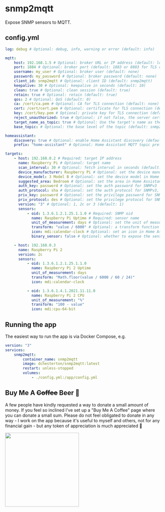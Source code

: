 # snmp2mqtt

Expose SNMP sensors to MQTT.

## config.yml

```yaml
log: debug # Optional: debug, info, warning or error (default: info)

mqtt:
    host: 192.168.1.5 # Optional: broker URL or IP address (default: localhost)
    port: 1884 # Optional: broker port (default: 1883 or 8883 for TLS connections)
    username: my_user # Optional: broker user (default: none)
    password: my_password # Optional: broker password (default: none)
    client_id: snmp2mqtt # Optional: client ID (default: snmp2mqtt)
    keepalive: 30 # Optional: keepalive in seconds (default: 10)
    clean: true # Optional: clean session (default: true)
    retain: true # Optional: retain (default: true)
    qos: 2 # Optional: QoS (default: 0)
    ca: /cert/ca.pem # Optional: CA for TLS connection (default: none)
    cert: /cert/cert.pem # Optional: certificate for TLS connection (default: none)
    key: /cert/key.pem # Optional: private key for TLS connection (default: none)
    reject_unauthorized: true # Optional: if not false, the server certificate is verified against the list of supplied CAs. Override with caution (default: true when using TLS)
    target_name_as_topic: true # Optional: Use the target's name as the MQTT topic instead of the host (default: false)
    base_topic: # Optional: the base level of the topic (default: snmp2mqtt)

homeassistant:
    discovery: true # Optional: enable Home Assistant discovery (default: false)
    prefix: "home-assistant" # Optional: Home Assistant MQTT topic prefix (default: homeassistant)

targets:
    - host: 192.168.0.2 # Required: target IP address
      name: Raspberry Pi # Optional: target name
      scan_interval: 30 # Optional: fetch interval in seconds (default: 10)
      device_manufacturer: Raspberry Pi # Optional: set the device manufacturer in Home Assistant
      device_model: 3 Model B # Optional: set the device model in Home Assistant
      suggested_area: Bedroom # Optional: set the area in Home Assistant
      auth_key: password # Optional: set the auth password for SNMPv3
      auth_protocol: sha # Optional: set the auth protocol for SNMPv3, one of sha or md5
      priv_key: password # Optional: set the privilege password for SNMPv3
      priv_protocol: des # Optional: set the privilege protocol for SNMPv3, one of des, aes, aes256b or aes256r
      version: "3" # Optional: 1, 2c or 3 (default: 1)
      sensors:
          - oid: 1.3.6.1.2.1.25.1.1.0 # Required: SNMP oid
            name: Raspberry Pi Uptime # Required: sensor name
            unit_of_measurement: days # Optional: set the unit of measurement in Home Assistant
            transform: "value / 6000" # Optional: a transform function written in JavaScript
            icon: mdi:calendar-clock # Optional: set an icon in Home Assistant
            binary_sensor: false # Optional: whether to expose the sensor as a binary sensor in Home Assistant

    - host: 192.168.0.3
      name: Raspberry Pi 2
      version: 2c
      sensors:
          - oid: 1.3.6.1.2.1.25.1.1.0
            name: Raspberry Pi 2 Uptime
            unit_of_measurement: days
            transform: "Math.floor(value / 6000 / 60 / 24)"
            icon: mdi:calendar-clock

          - oid: 1.3.6.1.4.1.2021.11.11.0
            name: Raspberry Pi 2 CPU
            unit_of_measurement: "%"
            transform: "100 - value"
            icon: mdi:cpu-64-bit
```

## Running the app

The easiest way to run the app is via Docker Compose, e.g.

```yaml
version: "3"
services:
    snmp2mqtt:
        container_name: snmp2mqtt
        image: dchesterton/snmp2mqtt:latest
        restart: unless-stopped
        volumes:
            - ./config.yml:/app/config.yml
```

## Buy Me A ~~Coffee~~ Beer 🍻

A few people have kindly requested a way to donate a small amount of money. If you feel so inclined I've set up a "Buy Me A Coffee"
page where you can donate a small sum. Please do not feel obligated to donate in any way - I work on the app because it's
useful to myself and others, not for any financial gain - but any token of appreciation is much appreciated 🙂

<a href="https://www.buymeacoffee.com/dchesterton"><img src="https://img.buymeacoffee.com/api/?url=aHR0cHM6Ly9pbWcuYnV5bWVhY29mZmVlLmNvbS9hcGkvP25hbWU9ZGNoZXN0ZXJ0b24mc2l6ZT0zMDAmYmctaW1hZ2U9Ym1jJmJhY2tncm91bmQ9ZmY4MTNm&creator=dchesterton&is_creating=building%20software%20to%20help%20create%20awesome%20homes&design_code=1&design_color=%23ff813f&slug=dchesterton" height="240" /></a>
